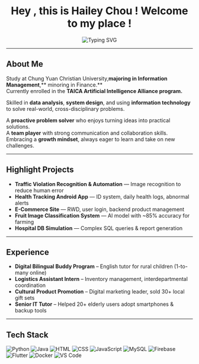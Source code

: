 <h1 align="center">
  Hey , this is Hailey Chou ! Welcome to my place !
</h1>

<p align="center">
  <img src="https://readme-typing-svg.herokuapp.com?font=Fira+Code&size=18&pause=1000&color=4FC3F7&width=500&lines=%23ProblemSolver+%23TeamWorker+%23GrowthMindset" alt="Typing SVG" />
</p>

---

## About Me  

Study at Chung Yuan Christian University,**majoring in Information Management**,** minoring in Finance.**  
Currently enrolled in the **TAICA Artificial Intelligence Alliance program.**

Skilled in **data analysis**, **system design**, and using **information technology** to solve real-world, cross-disciplinary problems.

A **proactive problem solver** who enjoys turning ideas into practical solutions.  
A **team player** with strong communication and collaboration skills.  
Embracing a **growth mindset**, always eager to learn and take on new challenges.

---

## Highlight Projects
-  **Traffic Violation Recognition & Automation** — Image recognition to reduce human error  
-  **Health Tracking Android App** — ID system, daily health logs, abnormal alerts  
-  **E-Commerce Site** — RWD, user login, backend product management  
-  **Fruit Image Classification System** — AI model with ~85% accuracy for farming  
-  **Hospital DB Simulation** — Complex SQL queries & report generation  

---

## Experience
-  **Digital Bilingual Buddy Program** – English tutor for rural children (1-to-many online)  
-  **Logistics Assistant Intern** – Inventory management, interdepartmental coordination  
-  **Cultural Product Promotion** – Digital marketing leader, sold 30+ local gift sets  
-  **Senior IT Tutor** – Helped 20+ elderly users adopt smartphones & backup tools  

---

## Tech Stack
![Python](https://img.shields.io/badge/Python-3776AB?style=flat-square&logo=python&logoColor=white)
![Java](https://img.shields.io/badge/Java-007396?style=flat-square&logo=java&logoColor=white)
![HTML](https://img.shields.io/badge/HTML5-E34F26?style=flat-square&logo=html5&logoColor=white)
![CSS](https://img.shields.io/badge/CSS3-1572B6?style=flat-square&logo=css3&logoColor=white)
![JavaScript](https://img.shields.io/badge/JavaScript-F7DF1E?style=flat-square&logo=javascript&logoColor=black)
![MySQL](https://img.shields.io/badge/MySQL-4479A1?style=flat-square&logo=mysql&logoColor=white)
![Firebase](https://img.shields.io/badge/Firebase-FFCA28?style=flat-square&logo=firebase&logoColor=white)
![Flutter](https://img.shields.io/badge/Flutter-02569B?style=flat-square&logo=flutter&logoColor=white)
![Docker](https://img.shields.io/badge/Docker-Container-blueviolet)
![VS Code](https://img.shields.io/badge/VS_Code-IDE-007ACC)
